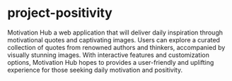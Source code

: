 # project-positivity
Motivation Hub a web application that will deliver daily inspiration through motivational quotes and captivating images. Users can explore a curated collection of quotes from renowned authors and thinkers, accompanied by visually stunning images. With interactive features and customization options, Motivation Hub hopes to provides a user-friendly and uplifting experience for those seeking daily motivation and positivity.
